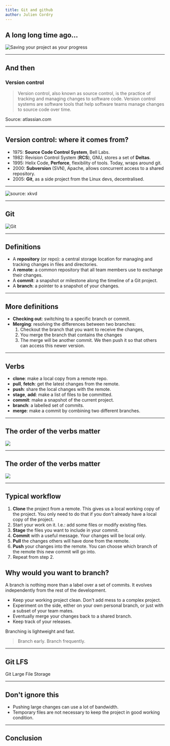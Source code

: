 ```yaml
---
title: Git and github
author: Julien Cordry
---
```


## A long long time ago...


![Saving your project as your progress](versions.png)

---

## And then

### Version control

> Version control, also known as source control, is the practice of tracking
> and managing changes to software code. Version control systems are software
> tools that help software teams manage changes to source code over time.

Source: atlassian.com

---

## Version control: where it comes from?

- 1975: **Source Code Control System**, Bell Labs.
- 1982: Revision Control System (**RCS**), GNU, stores a set of **Deltas**.
- 1995: Helix Code, **Perforce**, flexibility of tools. Today, wraps around
  git.
- 2000: **Subversion** (SVN), Apache, allows concurrent access to a shared
  repository.
- 2005: **Git**, as a side project from the Linux devs, decentralised.

---

![source: xkvd](xkvd.jpg)

---

## Git

![Git](Git-logo.png)

---

## Definitions

- A **repository** (or repo): a central storage location for managing and
  tracking changes in files and directories.
- A **remote**: a common repository that all team members use to exchange
  their changes.
- A **commit**: a snapshot or milestone along the timeline of a Git project.
- A **branch**: a pointer to a snapshot of your changes.

---

## More definitions

- **Checking out**: switching to a specific branch or commit.
- **Merging**: resolving the differences between two branches:
  1. Checkout the branch that you want to receive the changes,
  2. You merge the branch that contains the changes
  3. The merge will be another commit. We then push it so that others can
     access this newer version.


---

## Verbs

- **clone**: make a local copy from a remote repo.
- **pull**, **fetch**: get the latest changes from the remote.
- **push**: share the local changes with the remote.
- **stage**, **add**: make a list of files to be committed.
- **commit**: make a snapshot of the current project.
- **branch**: a labelled set of commits.
- **merge**: make a commit by combining two different branches.

---

## The order of the verbs matter

![](commands01.png)

---

## The order of the verbs matter

![](commands02.png)

---

##  Typical workflow

1. **Clone** the project from a remote. This gives us a local working copy of
   the project. You only need to do that if you don't already have a local
   copy of the project.
2. Start your work on it. I.e.: add some files or modify existing files.
3. **Stage** the files you want to include in your commit.
4. **Commit** with a useful message. Your changes will be local only.
5. **Pull** the changes others will have done from the remote.
6. **Push** your changes into the remote. You can choose which branch of the
   remote this new commit will go into.
7. Repeat from step 2.

## Why would you want to branch?

A branch is nothing more than a label over a set of commits. It evolves
independently from the rest of the development.

- Keep your working project clean. Don't add mess to a complex project.
- Experiment on the side, either on your own personal branch, or just with a
  subset of your team mates.
- Eventually merge your changes back to a shared branch.
- Keep track of your releases.

Branching is lightweight and fast.

> Branch early. Branch frequently.

---

## Git LFS

Git Large File Storage


---

## Don't ignore this

- Pushing large changes can use a lot of bandwidth.
- Temporary files are not necessary to keep the project in good working
  condition.


---

## Conclusion



